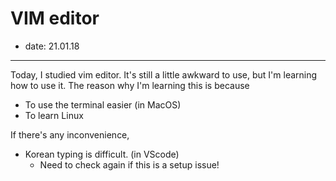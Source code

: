 # VIM editor
- date: 21.01.18
- - - - - - -
Today, I studied vim editor. It's still a little awkward to use, but I'm learning how to use it.
The reason why I'm learning this is because
- To use the terminal easier (in MacOS)
- To learn Linux

If there's any inconvenience,
- Korean typing is difficult. (in VScode)
  - Need to check again if this is a setup issue!